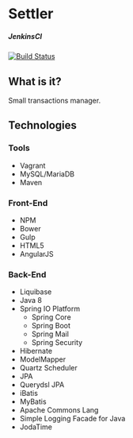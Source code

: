# Settler

##### JenkinsCI
[![Build Status](https://ci.morecraft.pl/buildStatus/icon?job=Settler)](https://ci.morecraft.pl/job/Settler/)

## What is it?
Small transactions manager.

## Technologies

### Tools

* Vagrant
* MySQL/MariaDB
* Maven

### Front-End

* NPM
* Bower
* Gulp
* HTML5
* AngularJS

### Back-End

* Liquibase
* Java 8
* Spring IO Platform
  * Spring Core
  * Spring Boot
  * Spring Mail
  * Spring Security
* Hibernate
* ModelMapper
* Quartz Scheduler
* JPA
* Querydsl JPA
* iBatis
* MyBatis
* Apache Commons Lang
* Simple Logging Facade for Java
* JodaTime
